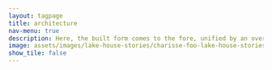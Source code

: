 ```yaml
---
layout: tagpage
title: architecture
nav-menu: true
description: Here, the built form comes to the fore, unified by an overall concept. These projects feature original architectural designs and drawings (plans, sections, and elevations).
image: assets/images/lake-house-stories/charisse-foo-lake-house-stories-02.jpg
show_tile: false
---
```

